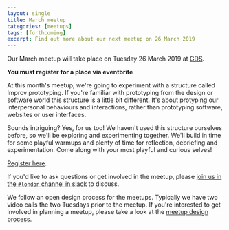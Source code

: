 ```yaml
---
layout: single
title: March meetup
categories: [meetups]
tags: [forthcoming]
excerpt: Find out more about our next meetup on 26 March 2019
---
```


Our March meetup will take place on Tuesday 26 March 2019 at [GDS](/venues/gds).

**You must register for a place via eventbrite**

At this month's meetup, we're going to experiment with a structure called Improv prototyping. If you're familiar with prototyping from the design or software world this structure is a little bit different. It's about protyping our interpersonal behaviours and interactions, rather than prototyping software, websites or user interfaces.

Sounds intriguing? Yes, for us too! We haven't used this structure ourselves before, so we'll be exploring and experimenting together. We'll build in time for some playful warmups and plenty of time for reflection, debriefing and experimentation. Come along with your most playful and curious selves!

[Register here](https://www.eventbrite.co.uk/e/liberating-structures-london-march-2019-improv-prototyping-tickets-59077697985).

If you'd like to ask questions or get involved in the meetup, please [join us in the `#london` channel in slack](https://join.slack.com/t/liberatingstructures/shared_invite/enQtNTQ1MTQwODY1NjA1LTMxZTI2Y2U3NjU0YzcyNmRlMGFiNmUzMzhkNDAxOTU3OWM3NGQ3ODAzOTQzMGQyY2QxOWQ5MjYyZmE5ODljZTI) to discuss.

We follow an open design process for the meetups. Typically we have two video calls the two Tuesdays prior to the meetup. If you're interested to get involved in planning a meetup, please take a look at the [meetup design process](/meetup-design-process).
